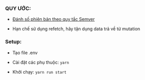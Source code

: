 ### QUY ƯỚC:

- [Đánh số phiên bản theo quy tắc Semver](https://gist.github.com/thanhhauqn07/ce6e8f9a3210d83200ec7713b08ed6f4)

- Hạn chế sử dụng refetch, hãy tận dụng data trả về từ mutation


### Setup:

- Tạo file .env

- Cài đặt các phụ thuộc: ```yarn```

- Khởi chạy: ```yarn run start```

